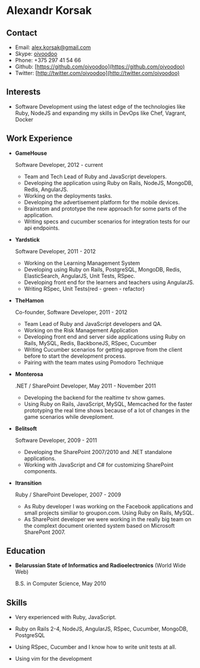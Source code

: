 Alexandr Korsak
===============

Contact
-------

*   Email: [alex.korsak@gmail.com](mailto:alex.korsak@gmail.com)
*   Skype: [oivoodoo](skype:oivoodoo)
*   Phone: +375 297 41 54 66
*   Github: [https://github.com/oivoodoo](https://github.com/oivoodoo)
*   Twitter: [http://twitter.com/oivoodoo](http://twitter.com/oivoodoo)

Interests
---------

*   Software Development using the latest edge of the technologies like Ruby,
    NodeJS and expanding my skills in DevOps like Chef, Vagrant, Docker


Work Experience
---------------

*   **GameHouse**

    Software Developer, 2012 - current

    -   Team and Tech Lead of Ruby and JavaScript developers.
    -   Developing the application using Ruby on Rails, NodeJS, MongoDB, Redis,
        AngularJS.
    -   Working on the deployments tasks.
    -   Developing the advertisement platform for the mobile devices.
    -   Brainstom and prototype the new approach for some parts of the
        application.
    -   Writing specs and cucumber scenarios for integration tests for our api
        endpoints.

*   **Yardstick**

    Software Developer, 2011 - 2012

    -   Working on the Learning Management System
    -   Developing using Ruby on Rails, PostgreSQL, MongoDB, Redis,
        ElasticSearch, AngularJS, Unit Tests, RSpec.
    -   Developing front end for the learners and teachers using AngularJS.
    -   Writing RSpec, Unit Tests(red - green - refactor)

*   **TheHamon**

    Co-founder, Software Developer, 2011 - 2012

    -   Team Lead of Ruby and JavaScript developers and QA.
    -   Working on the Risk Management Application
    -   Developing front end and server side applications using Ruby on Rails,
        MySQL, Redis, BackboneJS, RSpec, Cucumber
    -   Writing Cucumber scenarios for getting approve from the client
        before to start the development process.
    -   Pairing with the team mates using Pomodoro Technique

*   **Monterosa**

    .NET / SharePoint Developer, May 2011 - November 2011

    -   Developing the backend for the realtime tv show games.
    -   Using Ruby on Rails, JavaScript, MySQL, Memcached for the faster
        prototyping the real time shows because of a lot of changes in the game
        scenarios while deveploment.

*   **Belitsoft**

    Software Developer, 2009 - 2011

    -   Developing the SharePoint 2007/2010 and .NET standalone applications.
    -   Working with JavaScript and C# for customizing SharePoint components.

*   **Itransition**

    Ruby / SharePoint Developer, 2007 - 2009

    -   As Ruby developer I was working on the Facebook applications and small
        projects similiar to groupon.com. Using Ruby on Rails, MySQL.
    -   As SharePoint developer we were working in the really big team on the
        complext document oriented system based on Microsoft SharePont 2007.


Education
---------

*   **Belarussian State of Informatics and Radioelectronics** (World Wide Web)

    B.S. in Computer Science, May 2010


Skills
------

*   Very experienced with Ruby, JavaScript.

*   Ruby on Rails 2-4, NodeJS, AngularJS, RSpec, Cucumber, MongoDB, PostgreSQL

*   Using RSpec, Cucumber and I know how to write unit tests at all.

*   Using vim for the development

